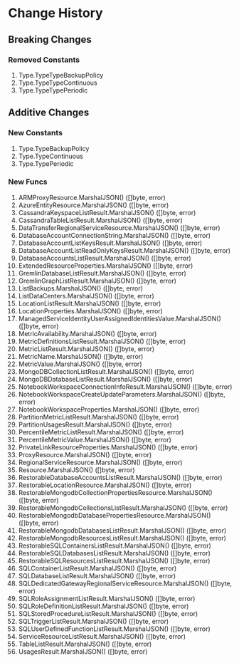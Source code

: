 # Change History

## Breaking Changes

### Removed Constants

1. Type.TypeTypeBackupPolicy
1. Type.TypeTypeContinuous
1. Type.TypeTypePeriodic

## Additive Changes

### New Constants

1. Type.TypeBackupPolicy
1. Type.TypeContinuous
1. Type.TypePeriodic

### New Funcs

1. ARMProxyResource.MarshalJSON() ([]byte, error)
1. AzureEntityResource.MarshalJSON() ([]byte, error)
1. CassandraKeyspaceListResult.MarshalJSON() ([]byte, error)
1. CassandraTableListResult.MarshalJSON() ([]byte, error)
1. DataTransferRegionalServiceResource.MarshalJSON() ([]byte, error)
1. DatabaseAccountConnectionString.MarshalJSON() ([]byte, error)
1. DatabaseAccountListKeysResult.MarshalJSON() ([]byte, error)
1. DatabaseAccountListReadOnlyKeysResult.MarshalJSON() ([]byte, error)
1. DatabaseAccountsListResult.MarshalJSON() ([]byte, error)
1. ExtendedResourceProperties.MarshalJSON() ([]byte, error)
1. GremlinDatabaseListResult.MarshalJSON() ([]byte, error)
1. GremlinGraphListResult.MarshalJSON() ([]byte, error)
1. ListBackups.MarshalJSON() ([]byte, error)
1. ListDataCenters.MarshalJSON() ([]byte, error)
1. LocationListResult.MarshalJSON() ([]byte, error)
1. LocationProperties.MarshalJSON() ([]byte, error)
1. ManagedServiceIdentityUserAssignedIdentitiesValue.MarshalJSON() ([]byte, error)
1. MetricAvailability.MarshalJSON() ([]byte, error)
1. MetricDefinitionsListResult.MarshalJSON() ([]byte, error)
1. MetricListResult.MarshalJSON() ([]byte, error)
1. MetricName.MarshalJSON() ([]byte, error)
1. MetricValue.MarshalJSON() ([]byte, error)
1. MongoDBCollectionListResult.MarshalJSON() ([]byte, error)
1. MongoDBDatabaseListResult.MarshalJSON() ([]byte, error)
1. NotebookWorkspaceConnectionInfoResult.MarshalJSON() ([]byte, error)
1. NotebookWorkspaceCreateUpdateParameters.MarshalJSON() ([]byte, error)
1. NotebookWorkspaceProperties.MarshalJSON() ([]byte, error)
1. PartitionMetricListResult.MarshalJSON() ([]byte, error)
1. PartitionUsagesResult.MarshalJSON() ([]byte, error)
1. PercentileMetricListResult.MarshalJSON() ([]byte, error)
1. PercentileMetricValue.MarshalJSON() ([]byte, error)
1. PrivateLinkResourceProperties.MarshalJSON() ([]byte, error)
1. ProxyResource.MarshalJSON() ([]byte, error)
1. RegionalServiceResource.MarshalJSON() ([]byte, error)
1. Resource.MarshalJSON() ([]byte, error)
1. RestorableDatabaseAccountsListResult.MarshalJSON() ([]byte, error)
1. RestorableLocationResource.MarshalJSON() ([]byte, error)
1. RestorableMongodbCollectionPropertiesResource.MarshalJSON() ([]byte, error)
1. RestorableMongodbCollectionsListResult.MarshalJSON() ([]byte, error)
1. RestorableMongodbDatabasePropertiesResource.MarshalJSON() ([]byte, error)
1. RestorableMongodbDatabasesListResult.MarshalJSON() ([]byte, error)
1. RestorableMongodbResourcesListResult.MarshalJSON() ([]byte, error)
1. RestorableSQLContainersListResult.MarshalJSON() ([]byte, error)
1. RestorableSQLDatabasesListResult.MarshalJSON() ([]byte, error)
1. RestorableSQLResourcesListResult.MarshalJSON() ([]byte, error)
1. SQLContainerListResult.MarshalJSON() ([]byte, error)
1. SQLDatabaseListResult.MarshalJSON() ([]byte, error)
1. SQLDedicatedGatewayRegionalServiceResource.MarshalJSON() ([]byte, error)
1. SQLRoleAssignmentListResult.MarshalJSON() ([]byte, error)
1. SQLRoleDefinitionListResult.MarshalJSON() ([]byte, error)
1. SQLStoredProcedureListResult.MarshalJSON() ([]byte, error)
1. SQLTriggerListResult.MarshalJSON() ([]byte, error)
1. SQLUserDefinedFunctionListResult.MarshalJSON() ([]byte, error)
1. ServiceResourceListResult.MarshalJSON() ([]byte, error)
1. TableListResult.MarshalJSON() ([]byte, error)
1. UsagesResult.MarshalJSON() ([]byte, error)
